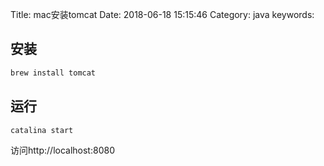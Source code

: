 Title: mac安装tomcat
Date: 2018-06-18 15:15:46
Category: java
keywords:


## 安装

```bash
brew install tomcat

```

## 运行

```
catalina start
```

访问http://localhost:8080